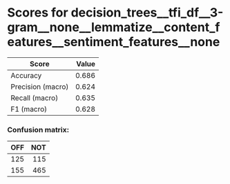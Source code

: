 # Scores for decision_trees__tfi_df__3-gram__none__lemmatize__content_features__sentiment_features__none
|      Score      |Value|
|-----------------|----:|
|Accuracy         |0.686|
|Precision (macro)|0.624|
|Recall (macro)   |0.635|
|F1 (macro)       |0.628|

### Confusion matrix:
|OFF|NOT|
|--:|--:|
|125|115|
|155|465|
